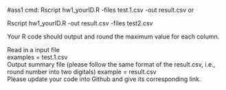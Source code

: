 #ass1
cmd: Rscript hw1_yourID.R -files test.1.csv -out result.csv
or 

Rscript hw1_yourID.R -out result.csv -files test2.csv

Your R code should output and round the maximum value for each column.

Read in a input file</br>
examples = test.1.csv</br>
Output summary file (please follow the same format of the result.csv, i.e., round number into two digitals)
example =  result.csv</br>
Please update your code into Github and give its corresponding link.